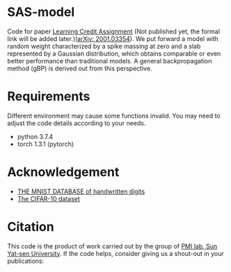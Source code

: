 # SAS-model
Code for paper [Learning Credit Assignment](https://arxiv.org/abs/2001.03354) (Not published yet, the formal link will be added later.)([arXiv: 2001.03354](https://github.com/Chan-Li/SAS-model)). We put forward a model with random weight characterized by a spike massing at zero and a slab represented by a Gaussian distribution, which obtains comparable or even better performance than traditional models. A general backpropagation method (gBP) is derived out from this perspective.
# Requirements
Different environment may cause some functions invalid. You may need to adjust the code details according to your needs.
* python 3.7.4
* torch 1.3.1 (pytorch)
# Acknowledgement
* [THE MNIST DATABASE of handwritten digits](http://yann.lecun.com/exdb/mnist/)
* [The CIFAR-10 dataset](https://www.cs.toronto.edu/~kriz/cifar.html)
# Citation
This code is the product of work carried out by the group of [PMI lab, Sun Yat-sen University](https://www.labxing.com/hphuang2018). If the code helps, consider giving us a shout-out in your publications:

